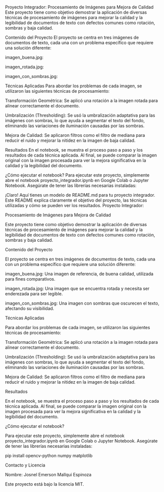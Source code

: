 Proyecto Integrador:  Procesamiento de Imágenes para Mejora de Calidad
Este proyecto tiene como objetivo demostrar la aplicación de diversas técnicas de procesamiento de imágenes para mejorar la calidad y la legibilidad de documentos de texto con defectos comunes como rotación, sombras y baja calidad.

Contenido del Proyecto
El proyecto se centra en tres imágenes de documentos de texto, cada una con un problema específico que requiere una solución diferente:

imagen_buena.jpg: 

imagen_rotada.jpg: 

imagen_con_sombras.jpg: 

Técnicas Aplicadas
Para abordar los problemas de cada imagen, se utilizaron las siguientes técnicas de procesamiento:

Transformación Geométrica: Se aplicó una rotación a la imagen rotada para alinear correctamente el documento.

Umbralización (Thresholding): Se usó la umbralización adaptativa para las imágenes con sombras, lo que ayuda a segmentar el texto del fondo, eliminando las variaciones de iluminación causadas por las sombras.

Mejora de Calidad: Se aplicaron filtros como el filtro de mediana para reducir el ruido y mejorar la nitidez en la imagen de baja calidad.

Resultados
En el notebook, se muestra el proceso paso a paso y los resultados de cada técnica aplicada. Al final, se puede comparar la imagen original con la imagen procesada para ver la mejora significativa en la calidad y la legibilidad del documento.

¿Cómo ejecutar el notebook?
Para ejecutar este proyecto, simplemente abre el notebook proyecto_integrador.ipynb en Google Colab o Jupyter Notebook. Asegúrate de tener las librerías necesarias instaladas:

¡Claro! Aquí tienes un modelo de README.md para tu proyecto integrador. Este README explica claramente el objetivo del proyecto, las técnicas utilizadas y cómo se pueden ver los resultados.
 Proyecto Integrador:

Procesamiento de Imágenes para Mejora de Calidad

Este proyecto tiene como objetivo demostrar la aplicación de diversas técnicas de procesamiento de imágenes para mejorar la calidad y la legibilidad de documentos de texto con defectos comunes como rotación, sombras y baja calidad.

Contenido del Proyecto

El proyecto se centra en tres imágenes de documentos de texto, cada una con un problema específico que requiere una solución diferente:

imagen_buena.jpg: Una imagen de referencia, de buena calidad, utilizada para fines comparativos.

imagen_rotada.jpg: Una imagen que se encuentra rotada y necesita ser enderezada para ser legible.

imagen_con_sombras.jpg: Una imagen con sombras que oscurecen el texto, afectando su visibilidad.

Técnicas Aplicadas

Para abordar los problemas de cada imagen, se utilizaron las siguientes técnicas de procesamiento:

Transformación Geométrica: Se aplicó una rotación a la imagen rotada para alinear correctamente el documento.

Umbralización (Thresholding): Se usó la umbralización adaptativa para las imágenes con sombras, lo que ayuda a segmentar el texto del fondo, eliminando las variaciones de iluminación causadas por las sombras.

Mejora de Calidad: Se aplicaron filtros como el filtro de mediana para reducir el ruido y mejorar la nitidez en la imagen de baja calidad.

Resultados

En el notebook, se muestra el proceso paso a paso y los resultados de cada técnica aplicada. Al final, se puede comparar la imagen original con la imagen procesada para ver la mejora significativa en la calidad y la legibilidad del documento.

¿Cómo ejecutar el notebook?

Para ejecutar este proyecto, simplemente abre el notebook proyecto_integrador.ipynb en Google Colab o Jupyter Notebook. Asegúrate de tener las librerías necesarias instaladas:

pip install opencv-python numpy matplotlib

Contacto y Licencia

Nombre: Josnel Emerson Mallqui Espinoza

Este proyecto está bajo la licencia MIT.




